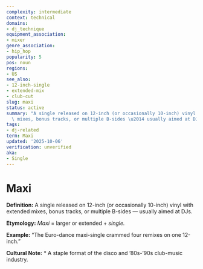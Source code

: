 ```yaml
---
complexity: intermediate
context: technical
domains:
- dj_technique
equipment_association:
- mixer
genre_association:
- hip_hop
popularity: 5
pos: noun
regions:
- US
see_also:
- 12-inch-single
- extended-mix
- club-cut
slug: maxi
status: active
summary: "A single released on 12-inch (or occasionally 10-inch) vinyl with extended\
  \ mixes, bonus tracks, or multiple B-sides \u2014 usually aimed at DJs."
tags:
- dj-related
term: Maxi
updated: '2025-10-06'
verification: unverified
aka:
- Single
---
```


# Maxi

**Definition:** A single released on 12-inch (or occasionally 10-inch) vinyl with extended mixes, bonus tracks, or multiple B-sides — usually aimed at DJs.

**Etymology:** *Maxi* = larger or extended + *single.*

**Example:** “The Euro-dance maxi-single crammed four remixes on one 12-inch.”

**Cultural Note:** * A staple format of the disco and ’80s-’90s club-music industry.

